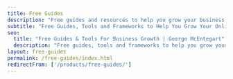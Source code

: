 ```yaml
---
title: Free Guides
description: "Free guides and resources to help you grow your business."
subtitle: "Free Guides, Tools and Frameworks to Help You Grow Your Online Business"
seo:
  title: "Free Guides & Tools For Business Growth | George McEntegart"
  description: "Free guides, tools and frameworks to help you grow your online business. Marketing, sales and psychology hacks."
layout: free-guides
permalink: /free-guides/index.html
redirectFrom: ['/products/free-guides/']
---
```

